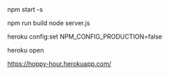 
npm start -s





npm run build
node server.js






heroku config:set NPM_CONFIG_PRODUCTION=false

heroku open



https://hoppy-hour.herokuapp.com/
